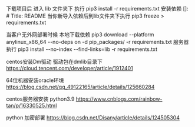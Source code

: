 下载项目后 进入 lib 文件夹下 执行 pip3 install -r requirements.txt 安装依赖
[]: # Title: README
当你新导入依赖后到lib文件夹下执行 pip3 freeze > requirements.txt

当客户无外网部署时候
本地下载依赖
pip3 download --platform anylinux_x86_64 --no-deps on -d pip_packages/ -r requirements.txt
服务器执行
pip3 install --no-index --find-links=lib -r requirements.txt

centos安装Dm驱动
驱动包在dmlib目录下
https://cloud.tencent.com/developer/article/1912401

64位机器安装oracle环境
https://blog.csdn.net/qq_49122165/article/details/125660284

centos服务器安装 python3.9
https://www.cnblogs.com/rainbow-tan/p/16330525.html

python 加密部署
https://blog.csdn.net/Disany/article/details/124505304